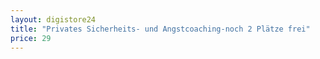 ```yaml
---
layout: digistore24
title: "Privates Sicherheits- und Angstcoaching-noch 2 Plätze frei"
price: 29
---
```

